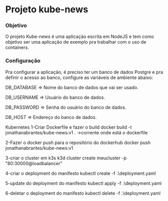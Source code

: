 # Projeto kube-news

### Objetivo
O projeto Kube-news é uma aplicação escrita em NodeJS e tem como objetivo ser uma aplicação de exemplo pra trabalhar com o uso de containers.

### Configuração
Pra configurar a aplicação, é preciso ter um banco de dados Postgre e pra definir o acesso ao banco, configure as variáveis de ambiente abaixo:

DB_DATABASE => Nome do banco de dados que vai ser usado.

DB_USERNAME => Usuário do banco de dados.

DB_PASSWORD => Senha do usuário do banco de dados.

DB_HOST => Endereço do banco de dados.

Kubernetes
1-Criar Dockerfile e fazer o build
docker build -t jonathanabrantes/kube-news:v1 .    ->corrente onde está o dockerfile

2-Fazer o docker push para o repositório do dockerhub
docker push jonathanabrantes/kube-news:v1

3-criar o cluster em k3s
k3d cluster create meucluster -p "80:30000@loadbalancer"

4-criar o deployment do manifesto
kubectl create -f .\deployment.yaml

5-update do deployment do manifesto
kubectl apply -f .\deployment.yaml

6-deletar o deployment do manifesto
kubectl delete -f .\deployment.yaml

